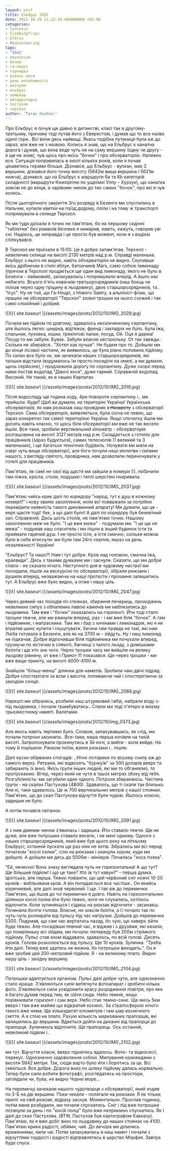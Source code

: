 ```yaml
---
layout: post
title: Ельбрус 2012
date: 2012-10-29 21:22:19.000000000 +02:00
categories:
- Caucasus
- ClimbingTrips
- Elbrus
- Moutaineering
tags:
- '5642'
- альпінізм
- бочки
- га-ноцрі
- горняшка
- дівочі коси
- день незалежності
- екстрем
- ельбрус
- лимонад
- обсерваторія
- пастухов
- терскол
author: 'Taras Kushnir'
---
```


Про Ельбрус я почув ще давно в дитинстві, класі так в другому-третьому, причому тоді путав його з Еверестом, і думав що то все назви одної гори.. Всі вони десь найвищі. Якась подібна путаниця була аж до зараз, але вже не з назвою. Колись я знав, що на Ельбрус є канатна дорога і думав, що вона веде чуть не на саму вершину (одну чи другу - я ще не знав), чув щось про якісь "бочки" і про обсерваторію. Напевно все. Ситуація поправилась в околі кількох років, коли я почав цікавитись горами більше. Дізнався, що Ельбрус - вулкан, має 2 вершини, дізнався його точну висоту (5642м вища вершина і 5621м нижча), дізнався, що на Ельбрус є маршрути 6а та 6b категорій складності (маршрути Кюкюртлю по ущелині Уллу – Хурзук), що канатка зовсім не до кінця, а чарівним чином до тих самих "бочок", про які я чув колись.

Після цьогорічного закриття 3го розряду в Безенги ми спустились в Нальчик, купили квитки на поїзд додому, поїли і на тому ж транспорті попрямували в селище Терскол.

<!--more-->

Як ми туди доїхали я точно не пам'ятаю, бо на першому сидінні "таблетки" без ременів безпеки я кимарив, навіть, кажуть, говорив уві сні. Надіюсь, це неправда і це просто був момент, коли я з водієм спілкувався.

В Терскол ми приїхали в 15:00. Це я добре запам'ятав. Терскол - невеличке селище на висоті 2130 метрів над р.м. Справді маленьке. Ельбрус з нього не видно, навіть обсерваторію не видно. Скупивши якісь дрібнички в стилі яблук, батончиків Mars, само собою лимонаду (причом в Терсколі продається ще один вид лимонаду, якого не було в Безенги - лаймовий), запакувались і попрямували вперід. А йшло нас небагато. Всього п'ять новачків-третьорозрядників (наш боєць не поїхав через одну тріщину в льодовику), двоє старшорозрядників, та.. "Ісус". Ну не той, що Га-Ноцрі, з Нового Завіту, а альпініст-фізик, що працює на обсерваторії "Терскол" ззовні трошки на нього схожий і так само спокійний і добрий.

![]({{ site.baseurl }}/assets/images/posts/2012/10/IMG_2029.jpg)


Почали ми підйом по довгому, здавалось нескінченному серпантину, але йшлось легко: шнурка, відтяжок, френд і закладок не було. Була їжа, спальник, пуховка, кішки, трекінгові палки, посуд. Ой. Оце я дарма! Посуд-то ми забули. Буває. Забули власне кастрюльку. От так завжди.. Скільки не збирайся.. "Хотел как лучше". Не будем про то. Дойшли ми до кінця лісової частини, як виявилось, це була рівно половина підйому. По силах все було ок, ми зачекали наших старшорозрядників, які трошки відстали (вздумалось їм просто посидіти на землі, а ми думали, щось серйозне), і продовжили дорогу по серпантину. Дуже скоро перед нами постав водопад "Дівочі коси", дуже гарний. Справжній водопад. Високий. Не такий, як в наших Карпатах.

![]({{ site.baseurl }}/assets/images/posts/2012/10/IMG_2019.jpg)


Після водоспаду ще година ходу, 4ри повороти серпантину і.. ми прийшли. Куди? Щоб ви думали, на територію України! Українська обсерваторія, як нам розказав наш провідник <del>з Назарету</del> з обсерваторії Терскол. Сама обсерваторія, виявляється, була (хоча не певен, що зараз конкретно так само) територією України. Якщо спочатку йшли ми досить навіть класно, то щось біля обсерваторії ми вже не так весело йшли. Все-таки, зробили вертикальний кілометр - обсерваторія розташована на висоті 3127 метрів над р.м. Складається з готелю для працівників (зараз будується), самих телескопів (1 великий та 3 маленьких), і ще багатьох технічних будівель. Ночувати ми мали на озері чуть вище обсерваторії, але боги почули наші молитви і силами нашого, з вигляду святого, провідника, нам дозволили переночувати у готелі для працівників.

Пам'ятаю, як самі не свої від щастя ми зайшли в номери (!), побачили там ліжка, крісла, столи, подушки і теплі шерстяні покривала.

![]({{ site.baseurl }}/assets/images/posts/2012/10/IMG_2037.jpg)


Пам'ятаю чийсь крик далі по коридору "народ, тут є душ в кожному номері!!" і нову хвилю захоплення, коли всі повважали за потрібне перевірити наявність такого диковинний апарату! Ми думали, що це - верх щастя тоді! Хех, а що далі було! А далі по коридору був бенкетний зал. Справжній. Десь шість столів, не пам'ятаю точно. Нашому захопленню меж не було. "І це вже межа" - подумали ми. "І це ще не межа" - подумав наш спаситель і ми пішли в інший будинок їсти та приймати гарячий душ. І не просто їсти, а їсти смачно, скільки можна було в себе втиснути: ми були там 24го серпня, якраз на день незалежності України!

"Ельбрус? Та нашо?! Нам і тут добре. Кров над головою, смачна їжа, краєвиди". Десь з такими думками ми і заснули. Сказати, що ми добре спали - не сказати нічого. Наступного дня в чудовому настрої ми поснідали, пішли на екскурсію по обсерваторії, зібрали рюкзаки і рушили вперед, незважаючи на наші протести і прохання залишитись тут. А Ельбрус вже було видно, а отже і нашу ціль

![]({{ site.baseurl }}/assets/images/posts/2012/10/IMG_2047.jpg)


Через деякий час походів по стежках, збирання печериць, проходжень невеликих сипух з обпалених лавою каменів ми наблизились до льодовика. Там вже і "бочки" показались на горизонті. Йти тоді стало трошки тяжче, але ми рванули вперед, раз - і ми вже біля "бочок". А там і підйомник, і матрасники. Там же і бар з хичінами і лимонадом, які я не втратив шанс купити і скуштувати. Хичіни там правда не такі, які нам Люба готувала в Безенги, але як на 3700 м - зійдуть. Ну і наш лимонад не підкачав. Добре відпочивши біля підйомника ми почухали вперед, грузнучи по кісточки в слякоті, багнюці з талого льоду, з домішками болота і ще хто зна чого. Через трошки часу ми вийшли на велику льодову рівнину, от вже і Приют-11 показався. Ще через трошки - ми вже вище приюту, на висоті 4000-4100 м.

Знайшли "більш-менш" ділянки для наметів. Зробили чаю двічі підряд. Добре спостерігати за всім з висоти, попиваючи чай і спостерігаючи за заходом сонця..

![]({{ site.baseurl }}/assets/images/posts/2012/10/IMG_2088.jpg)


Нарешті ми зібрались, розбили наш штурмовий табір, набрали воду з-під льодовика, і почали трамбуватись.. Спали ми тоді п'ятеро в моєму трьохмістному наметі. Валетами.

![]({{ site.baseurl }}/assets/images/posts/2012/10/img_0373.jpg)


Але якось навіть терпимо було. Словом, запакувавшись, як слід, ми почали потрохи засинати.. Все-таки, наша перша ночівля на такій висоті. Запропонували прокинутись в 3й ночі, а вийти - коли вийде. На тому й порішили. Ранком поїли, взяли рюкзаки і.. пішли.

Далі куски обірваних спогадів. ..Нічні ліхтарики по всьому схилу аж до самого верху. Ретраки, які відвозять "буржуїв" за 500 доларів вверх та забирають їх вниз. Якісь групи інших людей, які ми то обганяємо, то пропускаємо. Вітер, через який не чути в трьох метрах збоку від тебе. Розгубленість: ми загубили одне одного. Потрохи збираємось. Частина групи - на скалах Пастухова (4800). Здавалось, що ті скали так близько. Але ні, таки здавалось. Це ж 700 вертикальних метрів з нашої стоянки. Пам'ятаю, що до скал Пастухова відчуття були чудові. Йшлось класно, задишки не було.

А потім почався світанок.

![]({{ site.baseurl }}/assets/images/posts/2012/10/IMG_2091.jpg)


А з ним дивним чином з'явилась і задишка. Йти ставало тяжче. Ще не дуже, але вже потрошки ставало весело, і не мені одному. Одного з наших старшорозрядників, який вже був цього року на літньому Ельбрусі, останній пускати ще раз ніяк не хотів. Зібрались ми всі перед початком "косої полки", сіли на рюкзаки і окинули зором, куди ми дойшли. А дойшли ми десь до 5000м - мінімум. Почалась "коса полка".

"Ей, нечесно! Вона знизу виглядала чуть не горизонтальна! А що тут? Ще більший підйом! І що це таке? Хто їв тут кавун?" - перша думка. Ідіотська, але перша. Тяжко повірити, що цей червоний сніг кожні 10-20 кроків - вибльована кров. А він попадається все частіше.. Он якийсь коричневий, але далі знов червоний. І ще. І так аж до перемички. Пам'ятаю, що йшов до тої перемички я довго. Навіть на горизонтальних ділянках косої полки йти було тяжко, ноги не слухались, хотілось відпочити. Коли зупиняєшся і сідаєш на рюкзак відпочити - засинаєш. Починала боліти голова. Власне, не зовсім боліти, а її почало так по чуть-чуть розпирати від пульсу під час нагрузки. Дойшов до перемички 5300. Подумав, що сам час вертатись назад, бо чую, що наверх зійти буде тяжко. Але посидівши певний час, я віджив і з друзями, які казали, що помаленьку всі зійдем, ми почали: попереду був 200м стрімкого підйому. Пульс став ехом віддавати, здавалось, по всій голові. Десять кроків. Голова розколюється від пульсу. Ще 10 кроків. Зупинка. "Треба йти далі. Тепер вже здатись не можна, бо потрошки виходить.". Он я вже зробив цей 200-метровий підйом. Я - на великому плато. Видно нашу ціль - західну вершину.

![]({{ site.baseurl }}/assets/images/posts/2012/10/IMG_2104.jpg)


Потрошки адаптується організм. Пульс далі добре чути, але однозначно стало краще. З'являються сили витягнути фотоапарат і зробити кілька фото. З'являються сили усвідомити красу розрідження повітря, про яке я багато думав перед тим, як зійти сюди. Небо темніє, якщо порівнювати горизонт і сам верх. Небо стає темно-синє. Ще якісь 5км вверх і там вже майже що відкритий космос. За стратосферою нічого такого вже нема. Ще кількадесят кілометрів і там шар космічного сміття. А я стою на плато. Рахую кількість маркованих прапорців, які залишились до вершини. Вдається дойти на диханні від прапорця до прапорця. Зупиняюсь відпочити. Ще прапорець. Ось останній, невеликий підйом і..

![]({{ site.baseurl }}/assets/images/posts/2012/10/IMG_2102.jpg)


ми тут. Відчуття класні, вверх піднятись вдалось. Фото- та відеосесії, перекус. Однозначно задоволення собою. Милування краєвидами з висоти 5642 метри. Так, сюди варто було йти і боротись за це. Всі сміються. Все добре. Дорога вниз по шляху підйому далась нормально. Тепер були сили робити фотографії, розглядатись на простори, заглядали чи, бува, не видно Чорне море...

На перемичці зачекали нашого чудотворця з обсерваторії, який ходив по 2-Б на дві вершини. Поки чекали - полягали на рюкзаки. Я як тільки приліг на свій рюкзак, відразу заснув. Моментально. Проспав годинку, потім мене розбудили, ми почали спускатись. Сніг і лід вже потрошки потанули за день і по "косій полці" було вже неприємно спускатись. Як і далі до скал Пастухова. (BTW, Пастухов був картографом Кавказу). Пам'ятаю, як я вже добіг вниз по льодовику до наших стоянок на 4100. Пам'ятаю крики радості, обійми, чай. До вечора ми ділились враженнями, пили чаї. Потім запакувались в наш намет і почали з відчуттями гордості і радості відправлятись в царство Морфея. Завтра буде спуск.
